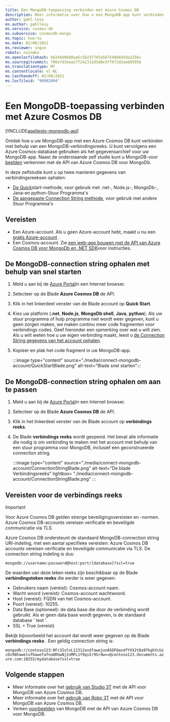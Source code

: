 ```yaml
---
title: Een MongoDB-toepassing verbinden met Azure Cosmos DB
description: Meer informatie over hoe u een MongoDB-app kunt verbinden met Azure Cosmos DB door de connection string op te halen van Azure Portal
author: gahl-levy
ms.author: gahllevy
ms.service: cosmos-db
ms.subservice: cosmosdb-mongo
ms.topic: how-to
ms.date: 02/08/2021
ms.reviewer: sngun
robots: noindex
ms.openlocfilehash: bd244b0bb0aa5c5b2377b5a5675466645da3256c
ms.sourcegitcommit: 706e7d3eaa27f242312d3d8e3ff072d2ae685956
ms.translationtype: MT
ms.contentlocale: nl-NL
ms.lasthandoff: 02/09/2021
ms.locfileid: "99982094"
---
```

# <a name="connect-a-mongodb-application-to-azure-cosmos-db"></a>Een MongoDB-toepassing verbinden met Azure Cosmos DB
[!INCLUDE[appliesto-mongodb-api](includes/appliesto-mongodb-api.md)]

Ontdek hoe u uw MongoDB-app met een Azure Cosmos DB kunt verbinden met behulp van een MongoDB-verbindingsreeks. U kunt vervolgens een Azure Cosmos-database gebruiken als het gegevensarchief voor uw MongoDB-app. Naast de onderstaande zelf studie kunt u MongoDB-voor [beelden](mongodb-samples.md) verkennen met de API van Azure Cosmos DB voor MongoDb.

In deze zelfstudie kunt u op twee manieren gegevens van verbindingsreeksen ophalen:

- [De Quick](#get-the-mongodb-connection-string-by-using-the-quick-start)start-methode, voor gebruik met .net-, Node.js-, MongoDb-, Java-en python-Stuur Programma's
- [De aangepaste Connection String methode](#get-the-mongodb-connection-string-to-customize), voor gebruik met andere Stuur Programma's

## <a name="prerequisites"></a>Vereisten

- Een Azure-account. Als u geen Azure-account hebt, maakt u nu een [gratis Azure-account](https://azure.microsoft.com/free/) .
- Een Cosmos-account. Zie [een web-app bouwen met de API van Azure Cosmos DB voor MongoDb en .NET SDK](create-mongodb-dotnet.md)voor instructies.

## <a name="get-the-mongodb-connection-string-by-using-the-quick-start"></a>De MongoDB-connection string ophalen met behulp van snel starten

1. Meld u aan bij de [Azure Portal](https://portal.azure.com)in een Internet browser.
2. Selecteer op de Blade **Azure Cosmos DB** de API.
3. Klik in het linkerdeel venster van de Blade account op **Quick Start**.
4. Kies uw platform (**.net**, **Node.js**, **MongoDb shell**, **Java**, **python**). Als uw stuur programma of hulp programma niet wordt weer gegeven, kunt u geen zorgen maken, we maken continu meer code fragmenten voor verbindings codes. Geef hieronder een opmerking over wat u wilt zien. Als u wilt weten hoe u uw eigen verbinding maakt, leest u [de Connection String gegevens van het account ophalen](#get-the-mongodb-connection-string-to-customize).
5. Kopieer en plak het code fragment in uw MongoDB-app.

    :::image type="content" source="./media/connect-mongodb-account/QuickStartBlade.png" alt-text="Blade snel starten":::

## <a name="get-the-mongodb-connection-string-to-customize"></a>De MongoDB-connection string ophalen om aan te passen

1. Meld u aan bij de [Azure Portal](https://portal.azure.com)in een Internet browser.
2. Selecteer op de Blade **Azure Cosmos DB** de API.
3. Klik in het linkerdeel venster van de Blade account op **verbindings reeks**.
4. De Blade **verbindings reeks** wordt geopend. Het bevat alle informatie die nodig is om verbinding te maken met het account met behulp van een stuur programma voor MongoDB, inclusief een geconstrueerde connection string.

   :::image type="content" source="./media/connect-mongodb-account/ConnectionStringBlade.png" alt-text="De blade Verbindingsreeks" lightbox= "./media/connect-mongodb-account/ConnectionStringBlade.png" :::

## <a name="connection-string-requirements"></a>Vereisten voor de verbindings reeks

> [!Important]
> Voor Azure Cosmos DB gelden strenge beveiligingsvereisten en -normen. Azure Cosmos DB-accounts vereisen verificatie en beveiligde communicatie via *TLS*.

Azure Cosmos DB ondersteunt de standaard MongoDB-connection string URI-indeling, met een aantal specifieke vereisten: Azure Cosmos DB accounts vereisen verificatie en beveiligde communicatie via TLS. De connection string indeling is dus:

`mongodb://username:password@host:port/[database]?ssl=true`

De waarden van deze teken reeks zijn beschikbaar op de Blade **verbindingsteken reeks** die eerder is weer gegeven:

* Gebruikers naam (vereist): Cosmos-account naam.
* Wacht woord (vereist): Cosmos-account wachtwoord.
* Host (vereist): FQDN van het Cosmos-account.
* Poort (vereist): 10255.
* Data Base (optioneel): de data base die door de verbinding wordt gebruikt. Als er geen data base wordt gegeven, is de standaard database ' test '.
* SSL = True (vereist)

Bekijk bijvoorbeeld het account dat wordt weer gegeven op de Blade **verbindings reeks** . Een geldig connection string is:

`mongodb://contoso123:0Fc3IolnL12312asdfawejunASDF@asdfYXX2t8a97kghVcUzcDv98hawelufhawefafnoQRGwNj2nMPL1Y9qsIr9Srdw==@contoso123.documents.azure.com:10255/mydatabase?ssl=true`

## <a name="next-steps"></a>Volgende stappen

- Meer informatie over het [gebruik van Studio 3T](mongodb-mongochef.md) met de API voor MongoDB van Azure Cosmos DB.
- Meer informatie over het [gebruik van Robo 3T](mongodb-robomongo.md) met de API voor MongoDB van Azure Cosmos DB.
- Verken [voorbeelden](mongodb-samples.md) van MongoDB met de API van Azure Cosmos DB voor MongoDB.
